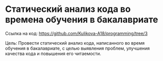 # Статический анализ кода во времена обучения в бакалавриате

Ссылка на код: https://github.com/Kulikova-A18/programming/tree/3

Цель: Провести статический анализ кода, написанного во время обучения в бакалавриате, с целью выявления проблем, улучшения качества кода и повышения его читаемости.
